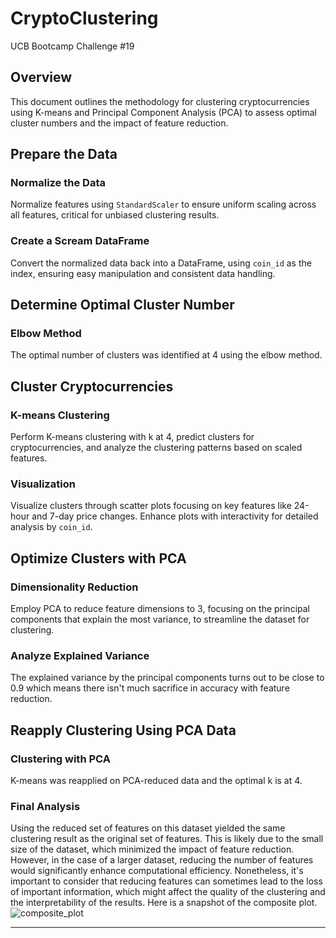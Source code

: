 # CryptoClustering
UCB Bootcamp Challenge #19


## Overview
This document outlines the methodology for clustering cryptocurrencies using K-means and Principal Component Analysis (PCA) to assess optimal cluster numbers and the impact of feature reduction.

## Prepare the Data

### Normalize the Data
Normalize features using `StandardScaler` to ensure uniform scaling across all features, critical for unbiased clustering results.

### Create a Scream DataFrame
Convert the normalized data back into a DataFrame, using `coin_id` as the index, ensuring easy manipulation and consistent data handling.

## Determine Optimal Cluster Number

### Elbow Method
The optimal number of clusters was identified at 4 using the elbow method. 

## Cluster Cryptocurrencies

### K-means Clustering
Perform K-means clustering with k at 4, predict clusters for cryptocurrencies, and analyze the clustering patterns based on scaled features.

### Visualization
Visualize clusters through scatter plots focusing on key features like 24-hour and 7-day price changes. Enhance plots with interactivity for detailed analysis by `coin_id`.

## Optimize Clusters with PCA

### Dimensionality Reduction
Employ PCA to reduce feature dimensions to 3, focusing on the principal components that explain the most variance, to streamline the dataset for clustering.

### Analyze Explained Variance
The explained variance by the principal components turns out to be close to 0.9 which means there isn't much sacrifice in accuracy with feature reduction.

## Reapply Clustering Using PCA Data

### Clustering with PCA
K-means was reapplied on PCA-reduced data and the optimal k is at 4. 

### Final Analysis
Using the reduced set of features on this dataset yielded the same clustering result as the original set of features. This is likely due to the small size of the dataset, which minimized the impact of feature reduction. However, in the case of a larger dataset, reducing the number of features would significantly enhance computational efficiency. Nonetheless, it's important to consider that reducing features can sometimes lead to the loss of important information, which might affect the quality of the clustering and the interpretability of the results. Here is a snapshot of the composite plot. 
![composite_plot](path/to/image.png "Optional title")


---
